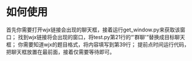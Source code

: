 # 如何使用
首先你需要打开wjx链接会出现的聊天框，接着运行get_window.py来获取该窗口；
找到wjx链接将会出现的窗口，将test.py第21行的“'群聊'”替换成目标聊天框；
你需要知道wjx的题目格式，将内容填写到第39行；
提前点时间运行代码，把聊天框放置在最前面，接着仅需要等待即可。
